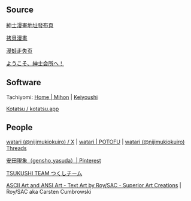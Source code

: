 
## Source

[紳士漫畫地址發布頁](https://wnacg.date/)

[拷貝漫畫](https://www.mangacopy.com/)

[漫蛙走失页](https://manwajs.vip/)

[ようこそ、紳士会所へ！](https://www.sshs.pw/)

## Software

Tachiyomi: [Home | Mihon](https://mihon.app/) | [Keiyoushi](https://keiyoushi.github.io/extensions/)

[Kotatsu / kotatsu.app](https://kotatsu.app/)

## People

[watari (@nijimukiokuiro) / X](https://twitter.com/nijimukiokuiro) | [watari | POTOFU](https://potofu.me/nijimukiokuiro) | [watari (@nijimukiokuiro) Threads](https://www.threads.net/@nijimukiokuiro)

[安田現象（gensho_yasuda）| Pinterest](https://jp.pinterest.com/gensho_yasuda/)

[TSUKUSHI TEAM つくしチーム](https://tsukushi-team.com/)

[ASCII Art and ANSI Art - Text Art by Roy/SAC - Superior Art Creations](http://www.roysac.com/default.html) | Roy/SAC aka Carsten Cumbrowski